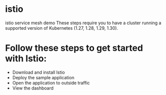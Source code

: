 # istio
istio service mesh demo
These steps require you to have a cluster running a supported version of Kubernetes (1.27, 1.28, 1.29, 1.30). 

# Follow these steps to get started with Istio:
- Download and install Istio
- Deploy the sample application
- Open the application to outside traffic
- View the dashboard
